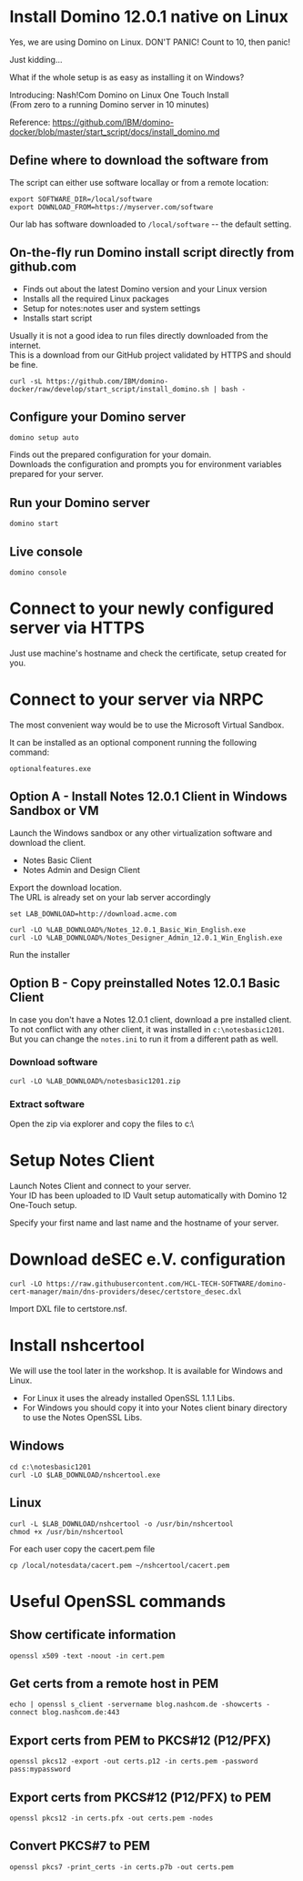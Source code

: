 # Install Domino 12.0.1 native on Linux

Yes, we are using Domino on Linux.
DON'T PANIC!
Count to 10, then panic!

Just kidding...

What if the whole setup is as easy as installing it on Windows?

Introducing: Nash!Com Domino on Linux One Touch Install  
(From zero to a running Domino server in 10 minutes)

Reference: https://github.com/IBM/domino-docker/blob/master/start_script/docs/install_domino.md

## Define where to download the software from

The script can either use software locallay or from a remote location:

```
export SOFTWARE_DIR=/local/software
export DOWNLOAD_FROM=https://myserver.com/software
```

Our lab has software downloaded to `/local/software` -- the default setting.

## On-the-fly run Domino install script directly from github.com

- Finds out about the latest Domino version and your Linux version
- Installs all the required Linux packages
- Setup for notes:notes user and system settings
- Installs start script

Usually it is not a good idea to run files directly downloaded from the internet.  
This is a download from our GitHub project validated by HTTPS and should be fine.

```
curl -sL https://github.com/IBM/domino-docker/raw/develop/start_script/install_domino.sh | bash -
```

## Configure your Domino server

```
domino setup auto
```

Finds out the prepared configuration for your domain.  
Downloads the configuration and prompts you for environment variables prepared for your server.

## Run your Domino server

```
domino start
```

## Live console

```
domino console
```

# Connect to your newly configured server via HTTPS

Just use machine's hostname and check the certificate, setup created for you.

# Connect to your server via NRPC

The most convenient way would be to use the Microsoft Virtual Sandbox.

It can be installed as an optional component running the following command:

```
optionalfeatures.exe
```

## Option A - Install Notes 12.0.1 Client in Windows Sandbox or VM

Launch the Windows sandbox or any other virtualization software and download the client.

- Notes Basic Client
- Notes Admin and Design Client

Export the download location.  
The URL is already set on your lab server accordingly

```
set LAB_DOWNLOAD=http://download.acme.com
```

```
curl -LO %LAB_DOWNLOAD%/Notes_12.0.1_Basic_Win_English.exe
curl -LO %LAB_DOWNLOAD%/Notes_Designer_Admin_12.0.1_Win_English.exe
```

Run the installer

## Option B - Copy preinstalled Notes 12.0.1 Basic Client

In case you don't have a Notes 12.0.1 client, download a pre installed client.  
To not conflict with any other client, it was installed in `c:\notesbasic1201`.  
But you can change the `notes.ini` to run it from a different path as well.

### Download software

```
curl -LO %LAB_DOWNLOAD%/notesbasic1201.zip
```

### Extract software

Open the zip via explorer and copy the files to c:\

# Setup Notes Client

Launch Notes Client and connect to your server.  
Your ID has been uploaded to ID Vault setup automatically with Domino 12 One-Touch setup.

Specify your first name and last name and the hostname of your server.  

# Download deSEC e.V. configuration

```
curl -LO https://raw.githubusercontent.com/HCL-TECH-SOFTWARE/domino-cert-manager/main/dns-providers/desec/certstore_desec.dxl
```
Import DXL file to certstore.nsf.


# Install nshcertool

We will use the tool later in the workshop.  It is available for Windows and Linux.

- For Linux it uses the already installed OpenSSL 1.1.1 Libs.
- For Windows you should copy it into your Notes client binary directory to use the Notes OpenSSL Libs.

## Windows

```
cd c:\notesbasic1201
curl -LO $LAB_DOWNLOAD/nshcertool.exe
```

## Linux

```
curl -L $LAB_DOWNLOAD/nshcertool -o /usr/bin/nshcertool
chmod +x /usr/bin/nshcertool
```

For each user copy the cacert.pem file

```
cp /local/notesdata/cacert.pem ~/nshcertool/cacert.pem
```

# Useful OpenSSL commands

## Show certificate information

```
openssl x509 -text -noout -in cert.pem
```

## Get certs from a remote host in PEM

```
echo | openssl s_client -servername blog.nashcom.de -showcerts -connect blog.nashcom.de:443
```

## Export certs from PEM to PKCS#12 (P12/PFX)

```
openssl pkcs12 -export -out certs.p12 -in certs.pem -password pass:mypassword
```

## Export certs from PKCS#12 (P12/PFX) to PEM

```
openssl pkcs12 -in certs.pfx -out certs.pem -nodes
```

## Convert PKCS#7 to PEM

```
openssl pkcs7 -print_certs -in certs.p7b -out certs.pem
```
